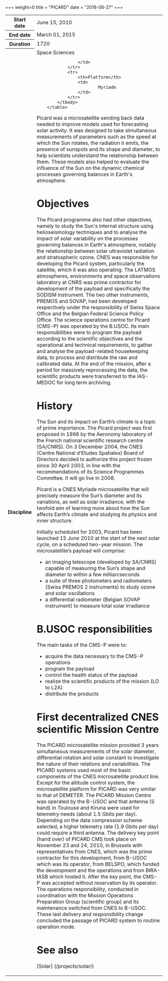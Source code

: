 +++
weight=0
title = "PICARD"
date = "2018-06-27"
+++

<table class="table table-striped table-bordered">
            <tbody>
                <tr>
                    <th>Start date</th>
                    <td>June 15, 2010</td>
                </tr>
                <tr>
                    <th>End date</th>
                    <td>March 01, 2015</td>
                </tr>
                <tr>
                    <th>Duration</th>
                    <td>1720</td>
                </tr>
                <tr>
                    <th>Discipline</th>
                    <td>
                            Space Sciences
                    
                    </td>
                </tr>
                <tr>
                    <th>Platform</th>
                    <td>
                            Myriade
                    </td>
                </tr>
            </tbody>
        </table>




Picard was a microsatellite sending back data needed to improve models used for forecasting solar activity. It was designed to take simultaneous measurements of parameters such as the speed at which the Sun rotates, the radiation it emits, the presence of sunspots and its shape and diameter, to help scientists understand the relationship between them.  These models also helped to evaluate the influence of the Sun on the dynamic chemical processes governing balances in Earth's atmosphere.

Objectives
===================

The Picard programme also had other objectives, namely to study the Sun's internal structure using helioseismology techniques and to analyse the impact of solar variability on the processes governing balances in Earth's atmosphere, notably the relationship between solar ultraviolet radiation and stratospheric ozone.
CNES was responsible for developing the Picard system, particularly the satellite, which it was also operating. The LATMOS atmospheres, environments and space observations laboratory at CNRS was prime contractor for development of the payload and specifically the SODISM instrument. The two other instruments, PREMOS and SOVAP, had been developed respectively under the responsibility of Swiss Space Office and the Belgian Federal Science Policy Office.
The science operations centre for Picard (CMS-P) was operated by the B.USOC. Its main responsibilities were to program the payload according to the scientific objectives and the operational and technical requirements, to gather and analyse the payload-related housekeeping data, to process and distribute the raw and calibrated data. At the end of the mission, after a period for massively reprocessing the data, the scientific products were transferred to the IAS-MEDOC for long term archiving.


History
=============================

The Sun and its impact on Earth’s climate is a topic of prime importance. The Picard project was first proposed in 1998 by the Aeronomy laboratory of the French national scientific research centre (SA/CNRS). On 3 December 2004, the CNES (Centre National d'Etudes Spatiales) Board of Directors decided to authorize this project frozen since 30 April 2003, in line with the recommendations of its Science Programmes Committee. It will go live in 2008.

Picard is a CNES Myriade microsatellite that will precisely measure the Sun’s diameter and its variations, as well as solar irradiance, with the twofold aim of learning more about how the Sun affects Earth’s climate and studying its physics and inner structure.

Initially scheduled for 2003, Picard has been launched 15 June 2010 at the start of the next solar cycle, on a scheduled two-year mission. The microsatellite’s payload will comprise:

* an imaging telescope (developed by SA/CNRS) capable of measuring the Sun’s shape and diameter to within a few milliarcseconds
* a suite of three photometers and radiometers (Swiss PREMOS 2 instruments) to study ozone and solar oscillations
* a differential radiometer (Belgian SOVAP instrument) to measure total solar irradiance


B.USOC responsibilities
============================================

The main tasks of the CMS-P were to:

* acquire the data necessary to the CMS-P operations
* program the payload
* control the health status of the payload
* realize the scientific products of the mission (LO to L2A)
* distribute the products


First decentralized CNES scientific Mission Centre
===========================================================

The PICARD microsatellite mission provided 3 years simultaneous measurements of the solar diameter, differential rotation and solar constant to investigate the nature of their relations and variabilities. The PICARD  systems used most of the basic components of the CNES microsatellite product line. Except for the altitude control system, the microsatellite platform for PICARD was very similar to that of DEMETER.
The PICARD Mission Centre was operated by the B-USOC and that antenna (S band) in Toulouse and Kiruna were used for telemetry needs (about 1.5 Gbits per day). Depending on the data compression scheme selected, a higher telemetry rate (1.9 Gbits per day) could require a third antenna. The delivery key point (hand over) of PICARD CMS took place on November 23 and 24, 2010, in Brussels with  representatives from CNES,  which was the prime contractor for this development, from B-USOC which was its operator, from BELSPO, which funded the development and the operations and from BIRA-IASB which hosted it.
After the key point, the CMS-P was accepted without reservation by its operator. The operations responsibility, conducted in coordination with the Mission Operations Preparation Group (scientific group) and its maintenance switched from CNES to B-USOC. These last delivery and responsibility change concluded the passage of PICARD system to routine operation mode.



See also
================

[Solar] (/projects/solar/)


